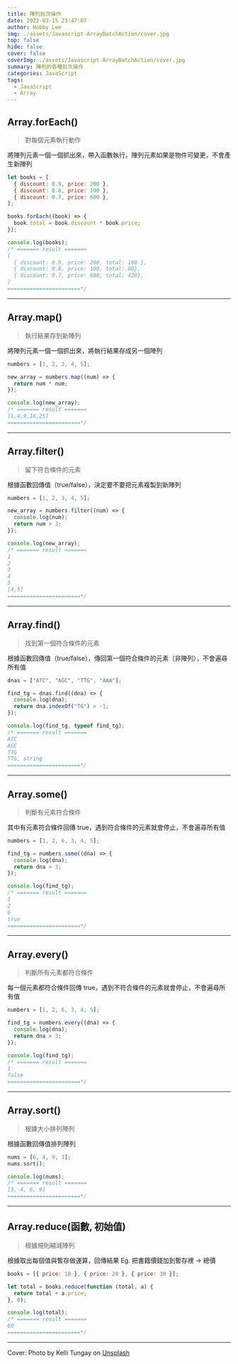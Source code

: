 ```yaml
---
title: 陣列批次操作
date: 2022-03-15 23:47:07
author: Hobby Lee
img: ./assets/Javascript-ArrayBatchAction/cover.jpg
top: false
hide: false
cover: false
coverImg: ./assets/Javascript-ArrayBatchAction/cover.jpg
summary: 陣列的各種批次操作
categories: JavaScript
tags:
  - JavaScript
  - Array
---
```


## Array.forEach()

> 對每個元素執行動作

將陣列元素一個一個抓出來，帶入函數執行。陣列元素如果是物件可變更，不會產生新陣列

```javascript
let books = [
  { discount: 0.9, price: 200 },
  { discount: 0.8, price: 100 },
  { discount: 0.7, price: 600 },
];

books.forEach((book) => {
  book.total = book.discount * book.price;
});

console.log(books);
/* ======= result ======= 
[
  { discount: 0.9, price: 200, total: 180 },
  { discount: 0.8, price: 100, total: 80},
  { discount: 0.7, price: 600, total: 420},
]
=======================*/
```

---

## Array.map()

> 執行結果存到新陣列

將陣列元素一個一個抓出來，將執行結果存成另一個陣列

```javascript
numbers = [1, 2, 3, 4, 5];

new_array = numbers.map((num) => {
  return num * num;
});

console.log(new_array);
/* ======= result ======= 
[1,4,9,16,25]
=======================*/
```

---

## Array.filter()

> 留下符合條件的元素

根據函數回傳值（true/false），決定要不要把元素複製到新陣列

```javascript
numbers = [1, 2, 3, 4, 5];

new_array = numbers.filter((num) => {
  console.log(num);
  return num > 3;
});

console.log(new_array);
/* ======= result ======= 
1
2
3
4
5
[4,5]
=======================*/
```

---

## Array.find()

> 找到第一個符合條件的元素

根據函數回傳值（true/false），傳回第一個符合條件的元素（非陣列），不會遍尋所有值

```javascript
dnas = ["ATC", "AGC", "TTG", "AAA"];

find_tg = dnas.find((dna) => {
  console.log(dna);
  return dna.indexOf("TG") > -1;
});

console.log(find_tg, typeof find_tg);
/* ======= result ======= 
ATC
AGC
TTG
TTG, string
=======================*/
```

---

## Array.some()

> 判斷有元素符合條件

其中有元素符合條件回傳 true，遇到符合條件的元素就會停止，不會遍尋所有值

```javascript
numbers = [1, 2, 6, 3, 4, 5];

find_tg = numbers.some((dna) => {
  console.log(dna);
  return dna > 3;
});

console.log(find_tg);
/* ======= result ======= 
1
2
6
true
=======================*/
```

---

## Array.every()

> 判斷所有元素都符合條件

每一個元素都符合條件回傳 true，遇到不符合條件的元素就會停止，不會遍尋所有值

```javascript
numbers = [1, 2, 6, 3, 4, 5];

find_tg = numbers.every((dna) => {
  console.log(dna);
  return dna > 3;
});

console.log(find_tg);
/* ======= result ======= 
1
false
=======================*/
```

---

## Array.sort()

> 根據大小排列陣列

根據函數回傳值排列陣列

```javascript
nums = [6, 4, 9, 3];
nums.sort();

console.log(nums);
/* ======= result ======= 
[3, 4, 6, 9]
=======================*/
```

---

## Array.reduce(函數, 初始值)

> 根據規則縮減陣列

根據取出每個值與暫存做運算，回傳結果
Eg. 把書籍價錢加到暫存裡 -> 總價

```javascript
books = [{ price: 10 }, { price: 20 }, { price: 30 }];

let total = books.reduce(function (total, a) {
  return total + a.price;
}, 0);

console.log(total);
/* ======= result ======= 
60
=======================*/
```

---

Cover: Photo by Kelli Tungay on [Unsplash](https://unsplash.com/photos/2LJ4rqK2qfU)
